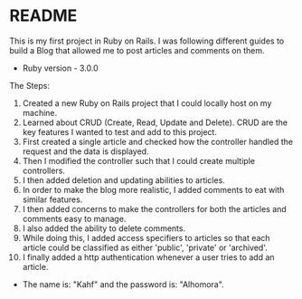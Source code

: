# README

This is my first project in Ruby on Rails. I was following different guides to build a Blog that allowed me to post articles and comments on them. 

* Ruby version - 3.0.0

The Steps: 
1. Created a new Ruby on Rails project that I could locally host on my machine. 
2. Learned about CRUD (Create, Read, Update and Delete). CRUD are the key features I wanted to test and add to this project. 
3. First created a single article and checked how the controller handled the request and the data is displayed. 
4. Then I modified the controller such that I could create multiple controllers. 
5. I then added deletion and updating abilities to articles. 
6. In order to make the blog more realistic, I added comments to eat with similar features. 
7. I then added concerns to make the controllers for both the articles and comments easy to manage. 
8. I also added the ability to delete comments. 
9. While doing this, I added access specifiers to articles so that each article could be classified as either 'public', 'private' or 'archived'. 
10. I finally added a http authentication whenever a user tries to add an article. 

* The name is: "Kahf" and the password is: "Alhomora". 
